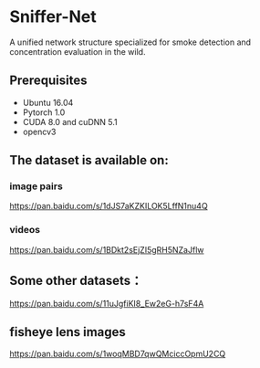 # Sniffer-Net
A unified network structure  specialized for smoke detection and concentration evaluation in the wild.
## Prerequisites
- Ubuntu 16.04
- Pytorch 1.0
- CUDA 8.0 and cuDNN 5.1
- opencv3
## The dataset is available on:
### image pairs
https://pan.baidu.com/s/1dJS7aKZKILOK5LffN1nu4Q
### videos
https://pan.baidu.com/s/1BDkt2sEjZI5gRH5NZaJflw
## Some other datasets：
https://pan.baidu.com/s/11uJgfiKI8_Ew2eG-h7sF4A
## fisheye lens images
https://pan.baidu.com/s/1woqMBD7qwQMciccOpmU2CQ
